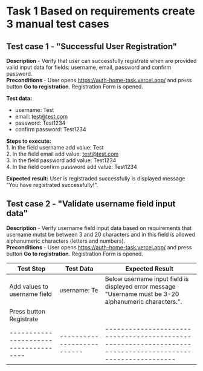# Task 1 Based on requirements create 3 manual test cases
## Test case 1 - "Successful User Registration" 
**Description** - Verify that user can successfully registrate when are provided valid input data for fields: username, email, password and confirm password.  
**Preconditions** - User opens https://auth-home-task.vercel.app/ and press button **Go to registration**. Registration Form is opened.  

**Test data:**
- username: Test
- email: test@test.com
- password: Test1234
- confirm password: Test1234
  
**Steps to execute:**  
	1. In the field username add value: Test  
  	2. In the field email add value: test@test.com  
     	3. In the field password add value: Test1234  
       	4. In the field confirm password add value: Test1234  
	
**Expected result:** User is registraded successfully is displayed message "You have registrated successfully!".  

## Test case 2 - "Validate username field input data"  
**Description** - Verify username field input data based on requirements that username mutst be between 3 and 20 characters and in this field is allowed alphanumeric characters (letters and numbers).  
**Preconditions** - User opens https://auth-home-task.vercel.app/ and press button **Go to registration**. Registration Form is opened.  

|**Test Step**                        | **Test Data**            | **Expected Result**                                                                                      |   
|-------------------------------------|--------------------------|----------------------------------------------------------------------------------------------------------|
|Add values to username field         | username: Te             |Below username input field is displeyed error message "Username must be 3-20 alphanumeric characters.".   |
|Press button Registrate              |                          |                                                                                                          |
|-------------------------------------|--------------------------|----------------------------------------------------------------------------------------------------------|


